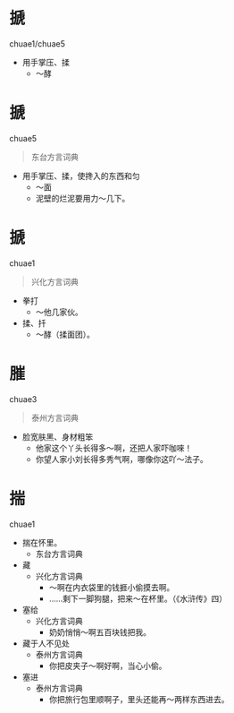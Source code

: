 # 搋
chuae1/chuae5
- 用手掌压、揉
  - ～酵

# 搋
chuae5
> 东台方言词典
- 用手掌压、揉，使搀入的东西和匀
  - ～面
  - 泥壁的烂泥要用力～几下。

# 搋
chuae1
> 兴化方言词典
- 拳打
  - ～他几家伙。
- 揉、扦
  - ～酵（揉面团）。

# 膗
chuae3
> 泰州方言词典
- 脸宽肤黑、身材粗笨
  - 他家这个丫头长得多～啊，还把人家吓咖唻！
  - 你望人家小刘长得多秀气啊，哪像你这吖～法子。

# 揣
chuae1
+ 揣在怀里。
  * 东台方言词典
+ 藏
  * 兴化方言词典
    - ～啊在内衣袋里的钱捱小偷摸去啊。
    - ……剩下一脚狗腿，把来～在杯里。（《水浒传》四）
+ 塞给
  * 兴化方言词典
    - 奶奶悄悄～啊五百块钱把我。
+ 藏于人不见处
  * 泰州方言词典
    - 你把皮夹子～啊好啊，当心小偷。
+ 塞进
  * 泰州方言词典
    - 你把旅行包里顺啊子，里头还能再～两样东西进去。
